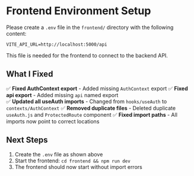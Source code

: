 # Frontend Environment Setup

Please create a `.env` file in the `frontend/` directory with the following content:

```
VITE_API_URL=http://localhost:5000/api
```

This file is needed for the frontend to connect to the backend API.

## What I Fixed

✅ **Fixed AuthContext export** - Added missing `AuthContext` export
✅ **Fixed api export** - Added missing `api` named export  
✅ **Updated all useAuth imports** - Changed from `hooks/useAuth` to `contexts/AuthContext`
✅ **Removed duplicate files** - Deleted duplicate `useAuth.js` and `ProtectedRoute` component
✅ **Fixed import paths** - All imports now point to correct locations

## Next Steps

1. Create the `.env` file as shown above
2. Start the frontend: `cd frontend && npm run dev`
3. The frontend should now start without import errors
